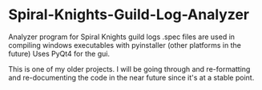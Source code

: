 # Spiral-Knights-Guild-Log-Analyzer
Analyzer program for Spiral Knights guild logs
.spec files are used in compiling windows executables with pyinstaller (other platforms in the future)
Uses PyQt4 for the gui.

This is one of my older projects.  I will be going through and re-formatting and re-documenting the code in the near future since it's at a stable point.